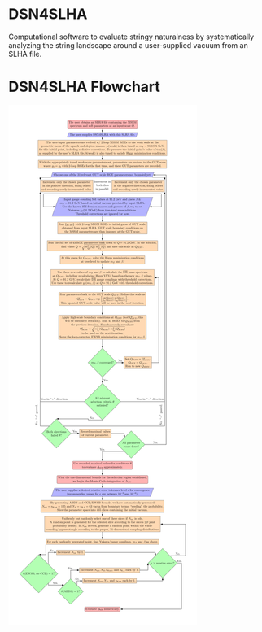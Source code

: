 # DSN4SLHA
Computational software to evaluate stringy naturalness by systematically analyzing the string landscape around a user-supplied vacuum from an SLHA file.

# DSN4SLHA Flowchart
![DSN4SLHA Flowchart](DSN4SLHA_flowchart.png)
